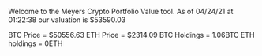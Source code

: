 Welcome to the Meyers Crypto Portfolio Value tool. 
As of 04/24/21 at 01:22:38 our valuation is $53590.03 

BTC Price = $50556.63
 ETH Price = $2314.09
BTC Holdings = 1.06BTC
 ETH holdings = 0ETH 
